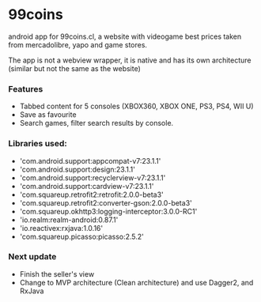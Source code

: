# 99coins
android app for 99coins.cl, a website with videogame best prices taken from mercadolibre, yapo and game stores.

The app is not a webview wrapper, it is native and has its own architecture (similar but not the same as the website)

### Features

* Tabbed content for 5 consoles (XBOX360, XBOX ONE, PS3, PS4, WII U)
* Save as favourite
* Search games, filter search results by console.

### Libraries used:

* 'com.android.support:appcompat-v7:23.1.1'
* 'com.android.support:design:23.1.1'
* 'com.android.support:recyclerview-v7:23.1.1'
* 'com.android.support:cardview-v7:23.1.1'
* 'com.squareup.retrofit2:retrofit:2.0.0-beta3'
* 'com.squareup.retrofit2:converter-gson:2.0.0-beta3'
* 'com.squareup.okhttp3:logging-interceptor:3.0.0-RC1'
* 'io.realm:realm-android:0.87.1'
* 'io.reactivex:rxjava:1.0.16'
* 'com.squareup.picasso:picasso:2.5.2'

### Next update

* Finish the seller's view
* Change to MVP architecture (Clean architecture) and use Dagger2, and RxJava

